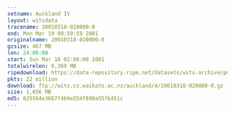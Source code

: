```yaml
---
setname: Auckland IV
layout: witsdata
tracename: 20010318-020000-0
end: Mon Mar 19 00:59:59 2001
originalname: 20010318-020000-0
gzsize: 467 MB
len: 24:00:00
start: Sun Mar 18 02:00:00 2001
totalwirelen: 9,369 MB
ripedownload: https://data-repository.ripe.net/datasets/wits-archive/pma/long/auck/4//20010318-020000-0.gz
pkts: 22 million
download: ftp://wits.cs.waikato.ac.nz/auckland/4/20010318-020000-0.gz
size: 1,656 MB
md5: 825564e3667f4b9e554f890a55fb451c
---
```

